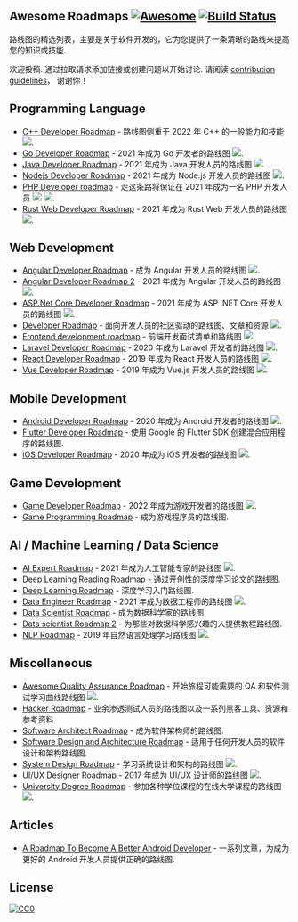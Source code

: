 <div class="github-widget" data-repo="liuchong/awesome-roadmaps"></div>

## Awesome Roadmaps [![Awesome](https://awesome.re/badge.svg)](https://awesome.re) [![Build Status](https://travis-ci.org/liuchong/awesome-roadmaps.svg?branch=master)](https://travis-ci.org/liuchong/awesome-roadmaps)

路线图的精选列表，主要是关于软件开发的，它为您提供了一条清晰的路线来提高您的知识或技能.

欢迎投稿.
通过拉取请求添加链接或创建问题以开始讨论.
请阅读 [contribution guidelines](https://github.com/liuchong/awesome-roadmaps/blob/master/contributing.md)， 谢谢你！



## Programming Language
- [C++ Developer Roadmap](https://raw.githubusercontent.com/salmer/CppDeveloperRoadmap) - 路线图侧重于 2022 年 C++ 的一般能力和技能 [<img src="https://img.shields.io/badge/Roadmap-2022-green.svg">](https://raw.githubusercontent.com/salmer/CppDeveloperRoadmap).
- [Go Developer Roadmap](https://raw.githubusercontent.com/Alikhll/golang-developer-roadmap) - 2021 年成为 Go 开发者的路线图 [<img src="https://img.shields.io/badge/Roadmap-2021-green.svg">](https://raw.githubusercontent.com/Alikhll/golang-developer-roadmap).
- [Java Developer Roadmap](https://raw.githubusercontent.com/s4kibs4mi/java-developer-roadmap) - 2021 年成为 Java 开发人员的路线图 [<img src="https://img.shields.io/badge/Roadmap-2021-green.svg">](https://raw.githubusercontent.com/s4kibs4mi/java-developer-roadmap).
- [Nodejs Developer Roadmap](https://raw.githubusercontent.com/aliyr/Nodejs-Developer-Roadmap) - 2021 年成为 Node.js 开发人员的路线图 [<img src="https://img.shields.io/badge/Roadmap-2021-green.svg">](https://raw.githubusercontent.com/aliyr/Nodejs-Developer-Roadmap).
- [PHP Developer roadmap](https://raw.githubusercontent.com/thecodeholic/php-developer-roadmap) - 走这条路将保证在 2021 年成为一名 PHP 开发人员 [<img src="https://img.shields.io/badge/Roadmap-2021-green.svg">](https://raw.githubusercontent.com/thecodeholic/php-developer-roadmap) [<img src="https://img.shields.io/badge/YouTube-FF0000?logo=youtube">](https://raw.githubusercontent.com/thecodeholic/php-developer-roadmap).
- [Rust Web Developer Roadmap](https://raw.githubusercontent.com/anshulrgoyal/rust-web-developer-roadmap) - 2021 年成为 Rust Web 开发人员的路线图 [<img src="https://img.shields.io/badge/Roadmap-2021-green.svg">](https://raw.githubusercontent.com/anshulrgoyal/rust-web-developer-roadmap).


## Web Development
- [Angular Developer Roadmap](https://raw.githubusercontent.com/sulco/angular-developer-roadmap) - 成为 Angular 开发人员的路线图 [<img src="https://img.shields.io/badge/Roadmap-2018-yellow.svg">](https://raw.githubusercontent.com/sulco/angular-developer-roadmap).
- [Angular Developer Roadmap 2](https://raw.githubusercontent.com/saifaustcse/angular-developer-roadmap) - 2021 年成为 Angular 开发人员的路线图 [<img src="https://img.shields.io/badge/Roadmap-2021-green.svg">](https://raw.githubusercontent.com/saifaustcse/angular-developer-roadmap).
- [ASP.Net Core Developer Roadmap](https://raw.githubusercontent.com/MoienTajik/AspNetCore-Developer-Roadmap) - 2021 年成为 ASP .NET Core 开发人员的路线图 [<img src="https://img.shields.io/badge/Roadmap-2021-green.svg">](https://raw.githubusercontent.com/MoienTajik/AspNetCore-Developer-Roadmap).
- [Developer Roadmap](https://raw.githubusercontent.com/kamranahmedse/developer-roadmap) - 面向开发人员的社区驱动的路线图、文章和资源 [<img src="https://img.shields.io/badge/Roadmap-2022-green.svg">](https://raw.githubusercontent.com/kamranahmedse/developer-roadmap).
- [Frontend development roadmap](https://raw.githubusercontent.com/sadanandpai/frontend-learning-kit/blob/main/2022_FE_roadmap.pdf) - 前端开发面试清单和路线图 [<img src="https://img.shields.io/badge/Roadmap-2022-green.svg">](https://raw.githubusercontent.com/kamranahmedse/developer-roadmap/blob/main/2022_FE_roadmap.pdf).
- [Laravel Developer Roadmap](https://raw.githubusercontent.com/Hasnayeen/laravel-developer-roadmap) - 2020 年成为 Laravel 开发者的路线图 [<img src="https://img.shields.io/badge/Roadmap-2020-yellowgreen.svg">](https://raw.githubusercontent.com/Hasnayeen/laravel-developer-roadmap).
- [React Developer Roadmap](https://raw.githubusercontent.com/adam-golab/react-developer-roadmap) - 2019 年成为 React 开发人员的路线图 [<img src="https://img.shields.io/badge/Roadmap-2019-yellowgreen.svg">](https://raw.githubusercontent.com/adam-golab/react-developer-roadmap).
- [Vue Developer Roadmap](https://raw.githubusercontent.com/flaviocopes/vue-developer-roadmap) - 2019 年成为 Vue.js 开发人员的路线图 [<img src="https://img.shields.io/badge/Roadmap-2019-yellowgreen.svg">](https://raw.githubusercontent.com/flaviocopes/vue-developer-roadmap).

## Mobile Development
- [Android Developer Roadmap](https://raw.githubusercontent.com/anacoimbrag/android-developer-roadmap) - 2020 年成为 Android 开发者的路线图 [<img src="https://img.shields.io/badge/Roadmap-2020-yellowgreen.svg">](https://raw.githubusercontent.com/anacoimbrag/android-developer-roadmap).
- [Flutter Developer Roadmap](https://github.com/olexale/flutter_roadmap) - 使用 Google 的 Flutter SDK 创建混合应用程序的路线图.
- [iOS Developer Roadmap](https://raw.githubusercontent.com/BohdanOrlov/iOS-Developer-Roadmap) - 2020 年成为 iOS 开发者的路线图 [<img src="https://img.shields.io/badge/Roadmap-2020-yellowgreen.svg">](https://raw.githubusercontent.com/BohdanOrlov/iOS-Developer-Roadmap).

## Game Development
- [Game Developer Roadmap](https://raw.githubusercontent.com/utilForever/game-developer-roadmap) - 2022 年成为游戏开发者的路线图 [<img src="https://img.shields.io/badge/Roadmap-2022-green.svg">](https://raw.githubusercontent.com/utilForever/game-developer-roadmap).
- [Game Programming Roadmap](https://github.com/miloyip/game-programmer) - 成为游戏程序员的路线图.

## AI / Machine Learning / Data Science
- [AI Expert Roadmap](https://raw.githubusercontent.com/AMAI-GmbH/AI-Expert-Roadmap) - 2021 年成为人工智能专家的路线图 [<img src="https://img.shields.io/badge/Roadmap-2021-green.svg">](https://raw.githubusercontent.com/AMAI-GmbH/AI-Expert-Roadmap).
- [Deep Learning Reading Roadmap](https://github.com/floodsung/Deep-Learning-Papers-Reading-Roadmap) - 通过开创性的深度学习论文的路线图.
- [Deep Learning Roadmap](https://github.com/machinelearningmindset/deep-learning-roadmap) - 深度学习入门路线图.
- [Data Engineer Roadmap](https://raw.githubusercontent.com/datastacktv/data-engineer-roadmap) - 2021 年成为数据工程师的路线图 [<img src="https://img.shields.io/badge/Roadmap-2021-green.svg">](https://raw.githubusercontent.com/datastacktv/data-engineer-roadmap).
- [Data Scientist Roadmap](https://github.com/hasbrain/data-science-roadmap) - 成为数据科学家的路线图.
- [Data scientist Roadmap 2](https://github.com/MrMimic/data-scientist-roadmap) - 为那些对数据科学感兴趣的人提供教程路线图.
- [NLP Roadmap](https://raw.githubusercontent.com/graykode/nlp-roadmap) - 2019 年自然语言处理学习路线图 [<img src="https://img.shields.io/badge/Roadmap-2019-yellowgreen.svg">](https://raw.githubusercontent.com/graykode/nlp-roadmap).

## Miscellaneous
- [Awesome Quality Assurance Roadmap](https://raw.githubusercontent.com/fityanos/awesome-quality-assurance-roadmap) - 开始旅程可能需要的 QA 和软件测试学习曲线路线图 [<img src="https://img.shields.io/badge/Roadmap-2021-green.svg">](https://raw.githubusercontent.com/fityanos/awesome-quality-assurance-roadmap).
- [Hacker Roadmap](https://github.com/Sundowndev/hacker-roadmap) - 业余渗透测试人员的路线图以及一系列黑客工具、资源和参考资料.
- [Software Architect Roadmap](https://github.com/AlaaAttya/software-architect-roadmap) - 成为软件架构师的路线图.
- [Software Design and Architecture Roadmap](https://github.com/stemmlerjs/software-design-and-architecture-roadmap) - 适用于任何开发人员的软件设计和架构路线图.
- [System Design Roadmap](https://raw.githubusercontent.com/mohsenshafiei/system-design-master-plan) - 学习系统设计和架构的路线图 [<img src="https://img.shields.io/badge/Roadmap-2021-green.svg">](https://raw.githubusercontent.com/mohsenshafiei/system-design-master-plan).
- [UI/UX Designer Roadmap](https://raw.githubusercontent.com/togiberlin/ui-ux-designer-roadmap) - 2017 年成为 UI/UX 设计师的路线图 [<img src="https://img.shields.io/badge/Roadmap-2017-yellow.svg">](https://raw.githubusercontent.com/togiberlin/ui-ux-designer-roadmap).
- [University Degree Roadmap](https://raw.githubusercontent.com/nietsymerej/collecobrary) - 参加各种学位课程的在线大学课程的路线图 [<img src="https://img.shields.io/badge/Roadmap-2021-green.svg">](https://raw.githubusercontent.com/nietsymerej/collecobrary).

## Articles
- [A Roadmap To Become A Better Android Developer](https://medium.com/mindorks/a-roadmap-to-become-a-better-android-developer-3038cf7f8c8d) - 一系列文章，为成为更好的 Android 开发人员提供正确的路线图.

## License

[![CC0](http://mirrors.creativecommons.org/presskit/buttons/88x31/svg/cc-zero.svg)](https://creativecommons.org/publicdomain/zero/1.0/)
